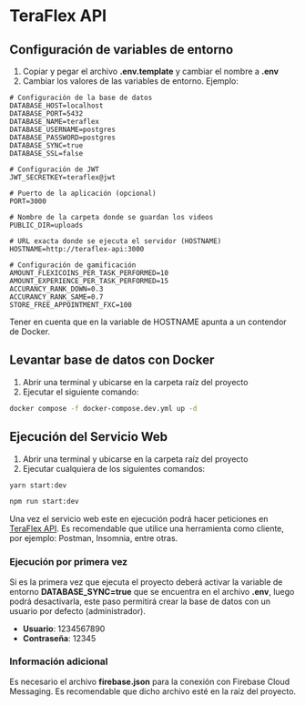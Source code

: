 # TeraFlex API

## Configuración de variables de entorno

1. Copiar y pegar el archivo **.env.template** y cambiar el nombre a **.env**
2. Cambiar los valores de las variables de entorno. Ejemplo:

```
# Configuración de la base de datos
DATABASE_HOST=localhost
DATABASE_PORT=5432
DATABASE_NAME=teraflex
DATABASE_USERNAME=postgres
DATABASE_PASSWORD=postgres
DATABASE_SYNC=true
DATABASE_SSL=false

# Configuración de JWT
JWT_SECRETKEY=teraflex@jwt

# Puerto de la aplicación (opcional)
PORT=3000

# Nombre de la carpeta donde se guardan los videos
PUBLIC_DIR=uploads

# URL exacta donde se ejecuta el servidor (HOSTNAME)
HOSTNAME=http://teraflex-api:3000

# Configuración de gamificación
AMOUNT_FLEXICOINS_PER_TASK_PERFORMED=10
AMOUNT_EXPERIENCE_PER_TASK_PERFORMED=15
ACCURANCY_RANK_DOWN=0.3
ACCURANCY_RANK_SAME=0.7
STORE_FREE_APPOINTMENT_FXC=100
```

Tener en cuenta que en la variable de HOSTNAME apunta a un contendor de Docker.

## Levantar base de datos con Docker

1. Abrir una terminal y ubicarse en la carpeta raíz del proyecto
2. Ejecutar el siguiente comando:

```bash
docker compose -f docker-compose.dev.yml up -d
```

## Ejecución del Servicio Web

1. Abrir una terminal y ubicarse en la carpeta raíz del proyecto
2. Ejecutar cualquiera de los siguientes comandos:

```bash
yarn start:dev
```

```bash
npm run start:dev
```

Una vez el servicio web este en ejecución podrá hacer peticiones en [TeraFlex API](http://localhost:3000/api). Es recomendable que utilice una herramienta como cliente, por ejemplo: Postman, Insomnia, entre otras.

### Ejecución por primera vez

Si es la primera vez que ejecuta el proyecto deberá activar la variable de entorno **DATABASE_SYNC=true** que se encuentra en el archivo **.env**, luego podrá desactivarla, este paso permitirá crear la base de datos con un usuario por defecto (administrador).

- **Usuario**: 1234567890
- **Contraseña**: 12345

### Información adicional

Es necesario el archivo **firebase.json** para la conexión con Firebase Cloud Messaging. Es recomendable que dicho archivo esté en la raíz del proyecto.
